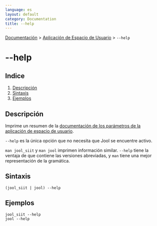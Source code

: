 ```yaml
---
language: es
layout: default
category: Documentation
title: --help
---
```


[Documentación](documentation.html) > [Aplicación de Espacio de Usuario](documentation.html#aplicacin-de-espacio-de-usuario) > `--help`

# \--help

## Indice

1. [Descripción](#descripcin)
2. [Sintaxis](#sintaxis)
3. [Ejemplos](#ejemplos)

## Descripción

Imprime un resumen de la [documentación de los parámetros de la aplicación de espacio de usuario](documentation.html#aplicacin-de-espacio-de-usuario).

`--help` es la única opción que no necesita que Jool se encuentre activo.

`man jool_siit` y `man jool` imprimen información similar. `--help` tiene la ventaja de que contiene las versiones abreviadas, y `man` tiene una mejor representación de la gramática.

## Sintaxis

	(jool_siit | jool) --help

## Ejemplos

	jool_siit --help
	jool --help
